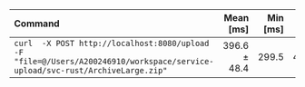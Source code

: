 | Command | Mean [ms] | Min [ms] | Max [ms] | Relative |
|:---|---:|---:|---:|---:|
| `curl  -X POST http://localhost:8080/upload -F "file=@/Users/A200246910/workspace/service-upload/svc-rust/ArchiveLarge.zip"` | 396.6 ± 48.4 | 299.5 | 432.4 | 1.00 |
